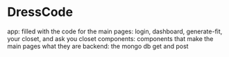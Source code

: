 # DressCode

app: filled with the code for the main pages: login, dashboard, generate-fit, your closet, and ask you closet
components: components that make the main pages what they are
backend: the mongo db get and post


